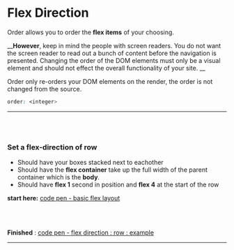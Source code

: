 # Flex Direction

Order allows you to order the __flex items__ of your choosing. 

__**However**, keep in mind the people with screen readers. You do not want the screen reader to read out a bunch of content before the navigation is presented. Changing the order of the DOM elements must only be a visual element and should not effect the overall functionality of your site. __

Order only re-orders your DOM elements on the render, the order is not changed from the source.

```css
order: <integer>
```

<hr />
<br />
<br />

### Set a flex-direction of row
- Should have your boxes stacked next to eachother
- Should have the **flex container** take up the full width of the parent container which is the __body__.
- Should have **flex 1** second in position and **flex 4** at the start of the row

**start here:** [code pen - basic flex layout ](https://codepen.io/wesduff/pen/GMvQmG)

<br />
<br />

**Finished** : [code pen - flex direction : row : example ](https://codepen.io/wesduff/pen/VMzQWr)
<br />
<hr />